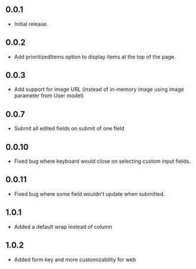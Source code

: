 ## 0.0.1

* Initial release.

## 0.0.2

* Add prioritizedItems option to display items at the top of the page.

## 0.0.3

* Add support for image URL (instead of in-memory image using image parameter from User model)

## 0.0.7

* Submit all edited fields on submit of one field

## 0.0.10

* Fixed bug where keyboard would close on selecting custom input fields.

## 0.0.11

* Fixed bug where some field wouldn't update when submitted.

## 1.0.1

* Added a default wrap instead of column

## 1.0.2

* Added form key and more customizability for web